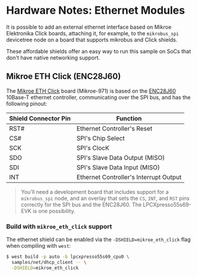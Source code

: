 # Hardware Notes: Ethernet Modules

It is possible to add an external ethernet interface based on Mikroe
Elektronika Click boards, attaching it, for example, to the `mikrobus_spi`
devicetree node on a board that supports mikrobus and Click shields.

These affordable shields offer an easy way to run this sample on SoCs that
don't have native networking support.

## Mikroe ETH Click (ENC28J60)

The [Mikroe ETH Click][MIKROE971] board (Mikroe-971) is based on the
[ENC28J60][ENC28J60] 10Base-T ethernet controller, communicating over the SPI
bus, and has the following pinout:

| Shield Connector Pin  | Function                                    |
|-----------------------|---------------------------------------------|
| RST#                  | Ethernet Controller's Reset                 |
| CS#                   | SPI's Chip Select                           |
| SCK                   | SPI's ClocK                                 |
| SDO                   | SPI's Slave Data Output  (MISO)             |
| SDI                   | SPI's Slave Data Input   (MISO)             |
| INT                   | Ethernet Controller's Interrupt Output      |

> You'll need a development board that includes support for a `mikrobus_spi`
  node, and an overlay that sets the `CS`, `INT`, and `RST` pins correctly for
  the SPI bus and the ENC28J60. The LPCXpresso55s69-EVK is one possibility.

[MIKROE971]: https://www.mikroe.com/eth-click
[ENC28J60]: https://www.microchip.com/en-us/product/ENC28J60

### Build with `mikroe_eth_click` support

The ethernet shield can be enabled via the `-DSHIELD=mikroe_eth_click` flag
when compiling with `west`:

```bash
$ west build -p auto -b lpcxpresso55s69_cpu0 \
  samples/net/dhcp_client -- \
  -DSHIELD=mikroe_eth_click 
```
